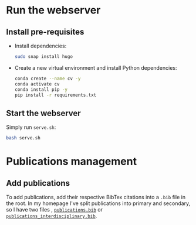 # Run the webserver

## Install pre-requisites

- Install dependencies:

    ```bash
    sudo snap install hugo
    ```

- Create a new virtual environment and install Python dependencies:

    ```bash
    conda create --name cv -y
    conda activate cv
    conda install pip -y
    pip install -r requirements.txt
    ```

## Start the webserver

Simply run `serve.sh`:

```bash
bash serve.sh
```

# Publications management

## Add publications

To add publications, add their respective BibTex citations into a `.bib` file in the root.
In my homepage I've split publications into primary and secondary, so I have two files , [`publications.bib`](publications.bib) or [`publications_interdisciplinary.bib`](publications_interdisciplinary.bib).

